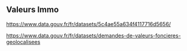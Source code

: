 

## Valeurs Immo
https://www.data.gouv.fr/fr/datasets/5c4ae55a634f4117716d5656/

https://www.data.gouv.fr/fr/datasets/demandes-de-valeurs-foncieres-geolocalisees